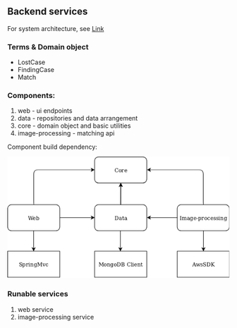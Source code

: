 ## Backend services

For system architecture, see [Link](../doc/ARCHITECTURE.md)

### Terms & Domain object
* LostCase
* FindingCase
* Match

### Components:
1. web - ui endpoints
2. data - repositories and data arrangement
3. core - domain object and basic utilities
4. image-processing - matching api

Component build dependency:

![dependencies](../doc/assets/BroCode-gradle-dependency.png)

### Runable services
1. web service
2. image-processing service